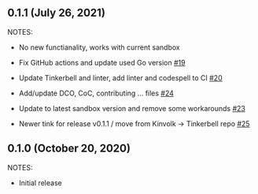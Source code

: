 ## 0.1.1 (July 26, 2021)

NOTES:

* No new functianality, works with current sandbox

* Fix GitHub actions and update used Go version [#19](https://github.com/tinkerbell/terraform-provider-tinkerbell/pull/19) 
* Update Tinkerbell and linter, add linter and codespell to CI [#20](https://github.com/tinkerbell/terraform-provider-tinkerbell/pull/20)
* Add/update DCO, CoC, contributing ... files [#24](https://github.com/tinkerbell/terraform-provider-tinkerbell/pull/24)
* Update to latest sandbox version and remove some workarounds [#23](https://github.com/tinkerbell/terraform-provider-tinkerbell/pull/23)
* Newer tink for release v0.1.1 / move from Kinvolk -> Tinkerbell repo [#25](https://github.com/tinkerbell/terraform-provider-tinkerbell/pull/25)

## 0.1.0 (October 20, 2020)

NOTES:

* Initial release
